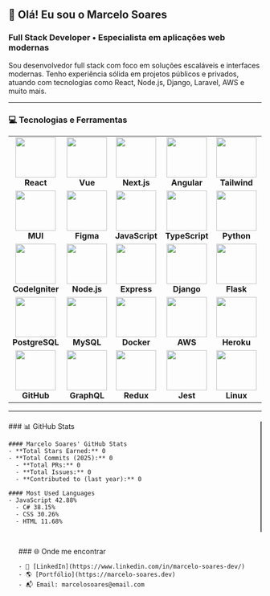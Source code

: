 ## 👋 Olá! Eu sou o Marcelo Soares

### Full Stack Developer • Especialista em aplicações web modernas

Sou desenvolvedor full stack com foco em soluções escaláveis e interfaces modernas. Tenho experiência sólida em projetos públicos e privados, atuando com tecnologias como React, Node.js, Django, Laravel, AWS e muito mais.

---

### 💻 Tecnologias e Ferramentas

<div align="center">
<table>
  <!-- Primeira Linha -->
  <tr>
    <td align="center" width="120"><img src="https://cdn.jsdelivr.net/gh/devicons/devicon/icons/react/react-original.svg" height="80" /><br><b>React</b></td>
    <td align="center" width="120"><img src="https://cdn.jsdelivr.net/gh/devicons/devicon/icons/vuejs/vuejs-original.svg" height="80" /><br><b>Vue</b></td>
    <td align="center" width="120"><img src="https://cdn.jsdelivr.net/gh/devicons/devicon/icons/nextjs/nextjs-original.svg" height="80" /><br><b>Next.js</b></td>
    <td align="center" width="120"><img src="https://cdn.jsdelivr.net/gh/devicons/devicon/icons/angularjs/angularjs-original.svg" height="80" /><br><b>Angular</b></td>
    <td align="center" width="120"><img src="https://cdn.jsdelivr.net/gh/devicons/devicon/icons/tailwindcss/tailwindcss-original.svg" height="80" /><br><b>Tailwind</b></td>
    <td align="center" width="120"><img src="https://cdn.jsdelivr.net/gh/devicons/devicon/icons/sass/sass-original.svg" height="80" /><br><b>Sass</b></td>
    <td align="center" width="120"><img src="https://cdn.jsdelivr.net/gh/devicons/devicon/icons/bootstrap/bootstrap-original.svg" height="80" /><br><b>Bootstrap</b></td>
  </tr>
  <!-- Segunda Linha -->
  <tr>
    <td align="center" width="120"><img src="https://cdn.jsdelivr.net/gh/devicons/devicon/icons/materialui/materialui-original.svg" height="80" /><br><b>MUI</b></td>
    <td align="center" width="120"><img src="https://cdn.jsdelivr.net/gh/devicons/devicon/icons/figma/figma-original.svg" height="80" /><br><b>Figma</b></td>
    <td align="center" width="120"><img src="https://cdn.jsdelivr.net/gh/devicons/devicon/icons/javascript/javascript-plain.svg" height="80" /><br><b>JavaScript</b></td>
    <td align="center" width="120"><img src="https://cdn.jsdelivr.net/gh/devicons/devicon/icons/typescript/typescript-original.svg" height="80" /><br><b>TypeScript</b></td>
    <td align="center" width="120"><img src="https://cdn.jsdelivr.net/gh/devicons/devicon/icons/python/python-original.svg" height="80" /><br><b>Python</b></td>
    <td align="center" width="120"><img src="https://cdn.jsdelivr.net/gh/devicons/devicon/icons/kotlin/kotlin-original.svg" height="80" /><br><b>Kotlin</b></td>
    <td align="center" width="120"><img src="https://cdn.jsdelivr.net/gh/devicons/devicon/icons/php/php-original.svg" height="80" /><br><b>PHP</b></td>
  </tr>
  <!-- Terceira Linha -->
  <tr>
    <td align="center" width="120"><img src="https://cdn.jsdelivr.net/gh/devicons/devicon/icons/codeigniter/codeigniter-plain.svg" height="80" /><br><b>CodeIgniter</b></td>
    <td align="center" width="120"><img src="https://cdn.jsdelivr.net/gh/devicons/devicon/icons/nodejs/nodejs-original-wordmark.svg" height="80" /><br><b>Node.js</b></td>
    <td align="center" width="120"><img src="https://cdn.jsdelivr.net/gh/devicons/devicon/icons/express/express-original.svg" height="80" /><br><b>Express</b></td>
    <td align="center" width="120"><img src="https://cdn.jsdelivr.net/gh/devicons/devicon/icons/django/django-plain-wordmark.svg" height="80" /><br><b>Django</b></td>
    <td align="center" width="120"><img src="https://cdn.jsdelivr.net/gh/devicons/devicon/icons/flask/flask-original.svg" height="80" /><br><b>Flask</b></td>
    <td align="center" width="120"><img src="https://cdn.jsdelivr.net/gh/devicons/devicon/icons/laravel/laravel-original.svg" height="80" /><br><b>Laravel</b></td>
    <td align="center" width="120"><img src="https://cdn.jsdelivr.net/gh/devicons/devicon/icons/mongodb/mongodb-original.svg" height="80" /><br><b>MongoDB</b></td>
  </tr>
  <!-- Quarta Linha -->
  <tr>
    <td align="center" width="120"><img src="https://cdn.jsdelivr.net/gh/devicons/devicon/icons/postgresql/postgresql-original.svg" height="80" /><br><b>PostgreSQL</b></td>
    <td align="center" width="120"><img src="https://cdn.jsdelivr.net/gh/devicons/devicon/icons/mysql/mysql-original-wordmark.svg" height="80" /><br><b>MySQL</b></td>
    <td align="center" width="120"><img src="https://cdn.jsdelivr.net/gh/devicons/devicon/icons/docker/docker-original.svg" height="80" /><br><b>Docker</b></td>
    <td align="center" width="120"><img src="https://cdn.jsdelivr.net/gh/devicons/devicon/icons/amazonwebservices/amazonwebservices-plain-wordmark.svg" height="80" /><br><b>AWS</b></td>
    <td align="center" width="120"><img src="https://cdn.jsdelivr.net/gh/devicons/devicon/icons/heroku/heroku-plain.svg" height="80" /><br><b>Heroku</b></td>
    <td align="center" width="120"><img src="https://cdn.jsdelivr.net/gh/devicons/devicon/icons/netlify/netlify-original.svg" height="80" /><br><b>Netlify</b></td>
    <td align="center" width="120"><img src="https://cdn.jsdelivr.net/gh/devicons/devicon/icons/vercel/vercel-line.svg" height="80" /><br><b>Vercel</b></td>
  </tr>
  <!-- Quinta Linha -->
  <tr>
    <td align="center" width="120"><img src="https://cdn.jsdelivr.net/gh/devicons/devicon/icons/github/github-original.svg" height="80" /><br><b>GitHub</b></td>
    <td align="center" width="120"><img src="https://cdn.jsdelivr.net/gh/devicons/devicon/icons/graphql/graphql-plain-wordmark.svg" height="80" /><br><b>GraphQL</b></td>
    <td align="center" width="120"><img src="https://cdn.jsdelivr.net/gh/devicons/devicon/icons/redux/redux-original.svg" height="80" /><br><b>Redux</b></td>
    <td align="center" width="120"><img src="https://cdn.jsdelivr.net/gh/devicons/devicon/icons/jest/jest-plain.svg" height="80" /><br><b>Jest</b></td>
    <td align="center" width="120"><img src="https://cdn.jsdelivr.net/gh/devicons/devicon/icons/linux/linux-original.svg" height="80" /><br><b>Linux</b></td>
    <td align="center" width="120"><img src="https://cdn.jsdelivr.net/gh/devicons/devicon/icons/nginx/nginx-original.svg" height="80" /><br><b>Nginx</b></td>
    <td align="center" width="120"><img src="https://cdn.jsdelivr.net/gh/devicons/devicon/icons/prisma/prisma-original.svg" height="80" /><br><b>Prisma</b></td>
  </tr>
</table>
</div>

---

<div style="display: flex; flex-wrap: wrap; gap: 30px; justify-content: space-between; margin: 20px 0;">
  <!-- Seção GitHub Stats -->
  <div style="flex: 2; min-width: 400px; border-right: 2px solid #444; padding-right: 20px;">
    ### 📊 GitHub Stats
    
    #### Marcelo Soares' GitHub Stats
    - **Total Stars Earned:** 0  
    - **Total Commits (2025):** 0  
      - **Total PRs:** 0  
      - **Total Issues:** 0  
      - **Contributed to (last year):** 0  
    
    #### Most Used Languages
    - JavaScript 42.88%  
      - C# 38.15%  
      - CSS 30.26%  
      - HTML 11.68%
  </div>

  <!-- Seção Contatos -->
  <div style="flex: 1; min-width: 250px; padding-left: 20px;">
    ### 🌐 Onde me encontrar
    
    - 💼 [LinkedIn](https://www.linkedin.com/in/marcelo-soares-dev/)
    - 🌎 [Portfólio](https://marcelo-soares.dev)
    - 📬 Email: marcelosoares@email.com
  </div>
</div>
